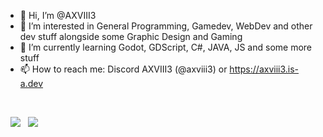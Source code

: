- 👋 Hi, I’m @AXVIII3
- 👀 I’m interested in General Programming, Gamedev, WebDev and other dev stuff alongside some Graphic Design and Gaming
- 🌱 I’m currently learning Godot, GDScript, C#, JAVA, JS and some more stuff
- 📫 How to reach me: Discord AXVIII3 (@axviii3) or https://axviii3.is-a.dev
<br>
  
&nbsp;&nbsp;[![](https://github-readme-stats.vercel.app/api?username=AXVIII3&show_icons=true&theme=transparent&border_radius=10&title_color=bebebe&text_color=aeaeae&icon_color=f19762&rank_icon=github&hide_rank=true&include_all_commits=true&custom_title=My_Stats#gh-dark-mode-only)](https://github.com/anuraghazra/github-readme-stats#gh-dark-mode-only)
&nbsp;&nbsp;[![](https://github-readme-stats.vercel.app/api?username=AXVIII3&show_icons=true&theme=transparent#gh-light-mode-only)](https://github.com/anuraghazra/github-readme-stats#gh-light-mode-only)
